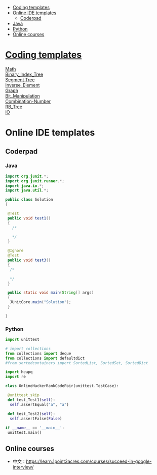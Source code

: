 
- [Coding templates](#coding-templates)
- [Online IDE templates](#online-ide-templates)
  - [Coderpad](#coderpad)
 - [Java](#java)
 - [Python](#python)
  - [Online courses](#online-courses)

# [Coding templates](https://github.com/wisdompeak/LeetCode/tree/master/Template)

[Math](https://github.com/wisdompeak/LeetCode/tree/master/Template/Math)\
[Binary_Index_Tree](https://github.com/wisdompeak/LeetCode/tree/master/Template/Binary_Index_Tree)\
[Segment Tree](https://github.com/wisdompeak/LeetCode/tree/master/Template/SegmentTree)\
[Inverse_Element](https://github.com/wisdompeak/LeetCode/tree/master/Template/Inverse_Element)\
[Graph](https://github.com/wisdompeak/LeetCode/tree/master/Template/Graph)\
[Bit_Manipulation](https://github.com/wisdompeak/LeetCode/tree/master/Template/Bit_manipulation)\
[Combination-Number](https://github.com/wisdompeak/LeetCode/tree/master/Template/Combination-Number)\
[RB_Tree](https://github.com/wisdompeak/LeetCode/tree/master/Template/RB_Tree)\
[IO](https://github.com/wisdompeak/LeetCode/tree/master/Template/IO)

# Online IDE templates

## Coderpad
### Java
```java
import org.junit.*;
import org.junit.runner.*;
import java.io.*;
import java.util.*;

public class Solution 
{

 @Test
 public void test1()
 {
   /* 

   */
 } 

 @Ignore
 @Test
 public void test3()
 {
  /* 

  */
 }

 public static void main(String[] args) 
 {
  JUnitCore.main("Solution");
 } 

}
```

### Python
```python
import unittest

# import collections
from collections import deque
from collections import defaultdict
#from sortedcontainers import SortedList, SortedSet, SortedDict

import heapq
import re

class OnlineHackerRankCodePair(unittest.TestCase):

 @unittest.skip
 def test_Test1(self):
  self.assertEqual("a", "a")

 def test_Test2(self):
  self.assertFalse(False)
  
if __name__ == '__main__':
 unittest.main()
```

## Online courses
* 中文：https://learn.1point3acres.com/courses/succeed-in-google-interview/